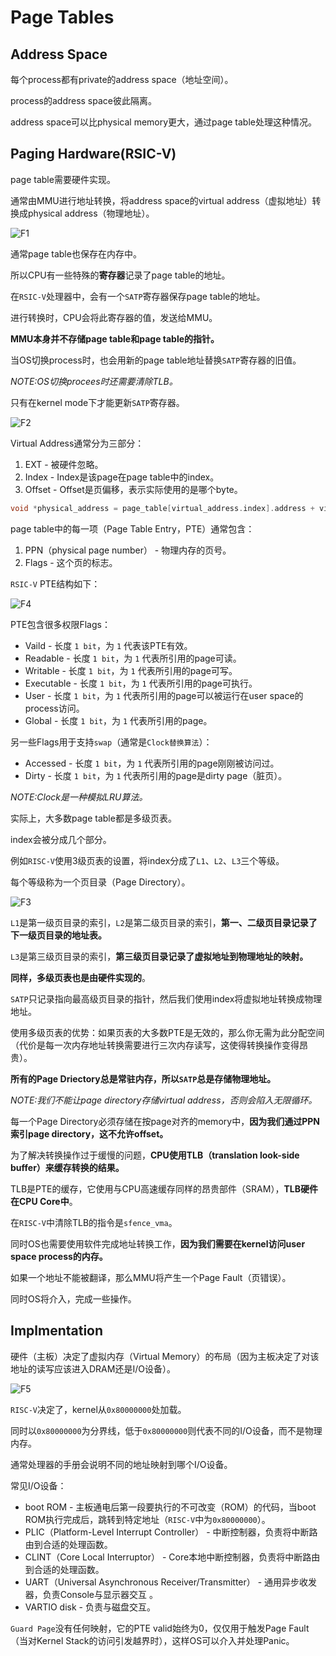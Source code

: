 # Page Tables

## Address Space

每个process都有private的address space（地址空间）。

process的address space彼此隔离。

address space可以比physical memory更大，通过page table处理这种情况。

## Paging Hardware(RSIC-V)

page table需要硬件实现。

通常由MMU进行地址转换，将address space的virtual address（虚拟地址）转换成physical address（物理地址）。

![F1](./F1.jpg)

通常page table也保存在内存中。

所以CPU有一些特殊的**寄存器**记录了page table的地址。

在`RSIC-V`处理器中，会有一个`SATP`寄存器保存page table的地址。

进行转换时，CPU会将此寄存器的值，发送给MMU。

**MMU本身并不存储page table和page table的指针。**

当OS切换process时，也会用新的page table地址替换`SATP`寄存器的旧值。

*NOTE:OS切换procees时还需要清除TLB。*

只有在kernel mode下才能更新`SATP`寄存器。

![F2](./F2.jpg)

Virtual Address通常分为三部分：
1. EXT - 被硬件忽略。
2. Index - Index是该page在page table中的index。
3. Offset - Offset是页偏移，表示实际使用的是哪个byte。

```c
void *physical_address = page_table[virtual_address.index].address + virtual_address.offset; 
```

page table中的每一项（Page Table Entry，PTE）通常包含：
1. PPN（physical page number） - 物理内存的页号。
2. Flags - 这个页的标志。

`RSIC-V` PTE结构如下：

![F4](./F4.jpg)

PTE包含很多权限Flags：

* Vaild - 长度 `1 bit`，为 `1` 代表该PTE有效。
* Readable - 长度 `1 bit`，为 `1` 代表所引用的page可读。
* Writable - 长度 `1 bit`，为 `1` 代表所引用的page可写。
* Executable - 长度 `1 bit`，为 `1` 代表所引用的page可执行。
* User - 长度 `1 bit`，为 `1` 代表所引用的page可以被运行在user space的process访问。
* Global - 长度 `1 bit`，为 `1` 代表所引用的page。

另一些Flags用于支持`swap`（通常是`Clock替换算法`）：

* Accessed - 长度 `1 bit`，为 `1` 代表所引用的page刚刚被访问过。
* Dirty - 长度 `1 bit`，为 `1` 代表所引用的page是dirty page（脏页）。

*NOTE:Clock是一种模拟LRU算法。*

实际上，大多数page table都是多级页表。

index会被分成几个部分。

例如`RISC-V`使用3级页表的设置，将index分成了`L1`、`L2`、`L3`三个等级。

每个等级称为一个页目录（Page Directory）。

![F3](./F3.jpg)

`L1`是第一级页目录的索引，`L2`是第二级页目录的索引，**第一、二级页目录记录了下一级页目录的地址表。**

`L3`是第三级页目录的索引，**第三级页目录记录了虚拟地址到物理地址的映射。**

**同样，多级页表也是由硬件实现的**。

`SATP`只记录指向最高级页目录的指针，然后我们使用index将虚拟地址转换成物理地址。

使用多级页表的优势：如果页表的大多数PTE是无效的，那么你无需为此分配空间（代价是每一次内存地址转换需要进行三次内存读写，这使得转换操作变得昂贵）。

**所有的Page Driectory总是常驻内存，所以`SATP`总是存储物理地址。**

*NOTE:我们不能让page directory存储virtual address，否则会陷入无限循环。*

每一个Page Directory必须存储在按page对齐的memory中，**因为我们通过PPN索引page directory，这不允许offset。**

为了解决转换操作过于缓慢的问题，**CPU使用TLB（translation look-side buffer）来缓存转换的结果。**

TLB是PTE的缓存，它使用与CPU高速缓存同样的昂贵部件（SRAM），**TLB硬件在CPU Core中**。

在`RISC-V`中清除TLB的指令是`sfence_vma`。

同时OS也需要使用软件完成地址转换工作，**因为我们需要在kernel访问user space process的内存。**

如果一个地址不能被翻译，那么MMU将产生一个Page Fault（页错误）。

同时OS将介入，完成一些操作。

## Implmentation

硬件（主板）决定了虚拟内存（Virtual Memory）的布局（因为主板决定了对该地址的读写应该进入DRAM还是I/O设备）。

![F5](./F5.jpg)

`RISC-V`决定了，kernel从`0x80000000`处加载。

同时以`0x80000000`为分界线，低于`0x80000000`则代表不同的I/O设备，而不是物理内存。

通常处理器的手册会说明不同的地址映射到哪个I/O设备。

常见I/O设备：
* boot ROM - 主板通电后第一段要执行的不可改变（ROM）的代码，当boot ROM执行完成后，跳转到特定地址（`RISC-V`中为`0x80000000`）。
* PLIC（Platform-Level Interrupt Controller） - 中断控制器，负责将中断路由到合适的处理函数。
* CLINT（Core Local Interruptor） - Core本地中断控制器，负责将中断路由到合适的处理函数。
* UART（Universal Asynchronous Receiver/Transmitter） - 通用异步收发器，负责Console与显示器交互 。
* VARTIO disk - 负责与磁盘交互。

`Guard Page`没有任何映射，它的PTE valid始终为0，仅仅用于触发Page Fault（当对Kernel Stack的访问引发越界时），这样OS可以介入并处理Panic。

